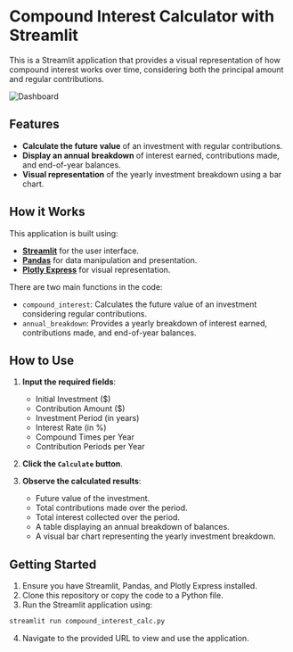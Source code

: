 # Compound Interest Calculator with Streamlit

This is a Streamlit application that provides a visual representation of how compound interest works over time, considering both the principal amount and regular contributions.

![Dashboard]([https://github.com/MatthewLSnell/Compound_Interest_Calculator/blob/main/Images/Cover.png])

## Features

- **Calculate the future value** of an investment with regular contributions.
- **Display an annual breakdown** of interest earned, contributions made, and end-of-year balances.
- **Visual representation** of the yearly investment breakdown using a bar chart.

## How it Works

This application is built using:
- [**Streamlit**](https://streamlit.io/) for the user interface.
- [**Pandas**](https://pandas.pydata.org/) for data manipulation and presentation.
- [**Plotly Express**](https://plotly.com/python/plotly-express/) for visual representation.

There are two main functions in the code:
- `compound_interest`: Calculates the future value of an investment considering regular contributions.
- `annual_breakdown`: Provides a yearly breakdown of interest earned, contributions made, and end-of-year balances.

## How to Use

1. **Input the required fields**:
    - Initial Investment ($)
    - Contribution Amount ($)
    - Investment Period (in years)
    - Interest Rate (in %)
    - Compound Times per Year
    - Contribution Periods per Year

2. **Click the `Calculate` button**.

3. **Observe the calculated results**:
    - Future value of the investment.
    - Total contributions made over the period.
    - Total interest collected over the period.
    - A table displaying an annual breakdown of balances.
    - A visual bar chart representing the yearly investment breakdown.

## Getting Started

1. Ensure you have Streamlit, Pandas, and Plotly Express installed.
2. Clone this repository or copy the code to a Python file.
3. Run the Streamlit application using:

```bash
streamlit run compound_interest_calc.py
```

4. Navigate to the provided URL to view and use the application.
